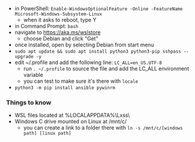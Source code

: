- in PowerShell: `Enable-WindowsOptionalFeature -Online -FeatureName Microsoft-Windows-Subsystem-Linux`
  - when it asks to reboot, type Y
- in Command Prompt: `bash`
- navigate to https://aka.ms/wslstore
  - choose Debian and click "Get"
- once installed, open by selecting Debian from start menu
- `sudo apt update && sudo apt install python3 python3-pip sshpass --upgrade -y`
- edit ~/.profile and add the following line: `LC_ALL=en_US.UTF-8`
  - run `. ~/.profile` to source the file and add the LC_ALL environment variable
  - you can test to make sure it's there with `locale`
- `python3 -m pip install ansible pywinrm`
### Things to know
- WSL files located at %LOCALAPPDATA%\Lxss\
- Windows C drive mounted on Linux at /mnt/c/
  - you can create a link to a folder there with `ln -s /mnt/c/[windows path] [linux path]`
